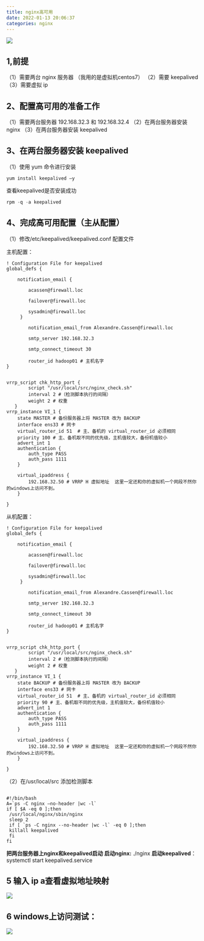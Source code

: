 ```yaml
---
title: nginx高可用
date: 2022-01-13 20:06:37
categories: nginx
---
```






![](https://edu-1395430748.oss-cn-beijing.aliyuncs.com/images/imgs/20220113204020.png)

## 1,前提

（1）需要两台 nginx 服务器 （我用的是虚拟机centos7）
（2）需要 keepalived
（3）需要虚拟 ip

## 2、配置高可用的准备工作

（1）需要两台服务器 192.168.32.3 和 192.168.32.4
（2）在两台服务器安装 nginx
（3）在两台服务器安装 keepalived

## 3、在两台服务器安装 keepalived

（1）使用 yum 命令进行安装

```
yum install keepalived –y
```



查看keepalived是否安装成功  

```java
rpm -q -a keepalived
```

## 4、完成高可用配置（主从配置）

（1）修改/etc/keepalived/keepalived.conf 配置文件

主机配置：

```
! Configuration File for keepalived
global_defs {

    notification_email {

        acassen@firewall.loc

        failover@firewall.loc

        sysadmin@firewall.loc
     }

        notification_email_from Alexandre.Cassen@firewall.loc

        smtp_server 192.168.32.3

        smtp_connect_timeout 30

        router_id hadoop01 # 主机名字
}


vrrp_script chk_http_port {
        script "/usr/local/src/nginx_check.sh"
        interval 2 #（检测脚本执行的间隔）
        weight 2 # 权重
   }
vrrp_instance VI_1 {
    state MASTER # 备份服务器上将 MASTER 改为 BACKUP
    interface ens33 # 网卡
    virtual_router_id 51  # 主、备机的 virtual_router_id 必须相同
    priority 100 # 主、备机取不同的优先级，主机值较大，备份机值较小
    advert_int 1
    authentication {
        auth_type PASS
        auth_pass 1111
    }

    virtual_ipaddress {
        192.168.32.50 # VRRP H 虚拟地址  这里一定还和你的虚拟机一个网段不然你的windows上访问不到。
    }

}
```

从机配置：

```
! Configuration File for keepalived
global_defs {

    notification_email {

        acassen@firewall.loc

        failover@firewall.loc

        sysadmin@firewall.loc
     }

        notification_email_from Alexandre.Cassen@firewall.loc

        smtp_server 192.168.32.3

        smtp_connect_timeout 30

        router_id hadoop01 # 主机名字
}


vrrp_script chk_http_port {
        script "/usr/local/src/nginx_check.sh"
        interval 2 #（检测脚本执行的间隔）
        weight 2 # 权重
   }
vrrp_instance VI_1 {
    state BACKUP # 备份服务器上将 MASTER 改为 BACKUP
    interface ens33 # 网卡
    virtual_router_id 51  # 主、备机的 virtual_router_id 必须相同
    priority 90 # 主、备机取不同的优先级，主机值较大，备份机值较小
    advert_int 1
    authentication {
        auth_type PASS
        auth_pass 1111
    }

    virtual_ipaddress {
        192.168.32.50 # VRRP H 虚拟地址  这里一定还和你的虚拟机一个网段不然你的windows上访问不到。
    }

}

```



（2）在/usr/local/src 添加检测脚本

```

#!/bin/bash
A=`ps -C nginx –no-header |wc -l`
if [ $A -eq 0 ];then
 /usr/local/nginx/sbin/nginx
 sleep 2
 if [ `ps -C nginx --no-header |wc -l` -eq 0 ];then
 killall keepalived
 fi
fi
```





**把两台服务器上nginx和keepalived启动**
**启动nginx:** ./nginx
**启动keepalived**：systemctl start keepalived.service

## 5  输入 ip a查看虚拟地址映射

![](https://edu-1395430748.oss-cn-beijing.aliyuncs.com/images/imgs/20220113221746.png)

## 6 windows上访问测试：

![](https://edu-1395430748.oss-cn-beijing.aliyuncs.com/images/imgs/20220113221820.png)
